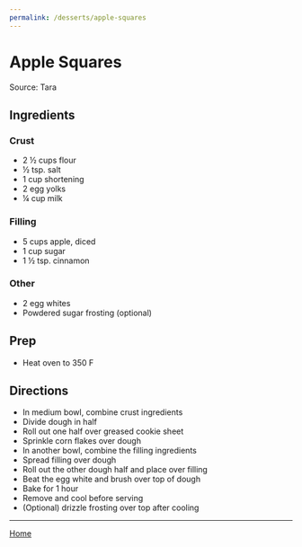 ```yaml
---
permalink: /desserts/apple-squares
---
```

# Apple Squares

Source: Tara

## Ingredients

### Crust

- 2 ½ cups flour
- ½ tsp. salt
- 1 cup shortening
- 2 egg yolks
- ¼ cup milk

### Filling

- 5 cups apple, diced
- 1 cup sugar
- 1 ½ tsp. cinnamon

### Other

- 2 egg whites
- Powdered sugar frosting (optional)

## Prep

- Heat oven to 350 F

## Directions

- In medium bowl, combine crust ingredients
- Divide dough in half
- Roll out one half over greased cookie sheet
- Sprinkle corn flakes over dough
- In another bowl, combine the filling ingredients
- Spread filling over dough
- Roll out the other dough half and place over filling
- Beat the egg white and brush over top of dough
- Bake for 1 hour
- Remove and cool before serving
- (Optional) drizzle frosting over top after cooling

---

[Home](https://thomasjbarrett82.github.io)
